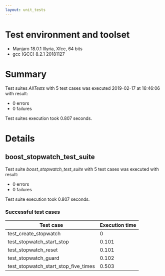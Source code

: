 ```yaml
---
layout: unit_tests
---
```


# Test environment and toolset 

* Manjaro 18.0.1 Illyria, Xfce, 64 bits
* gcc (GCC) 8.2.1 20181127

# Summary

Test suites *AllTests* with 5 test cases was executed 2019-02-17 at 16:46:06 with result:

* 0 errors
* 0 failures

Test suites execution took 0.807 seconds.

# Details

## boost_stopwatch_test_suite

Test suite *boost_stopwatch_test_suite* with 5 test cases was executed with result:

* 0 errors
* 0 failures

Test suite execution took 0.807 seconds.

### Successful test cases

Test case|Execution time
-|-
test_create_stopwatch | 0
test_stopwatch_start_stop | 0.101
test_stopwatch_reset | 0.101
test_stopwatch_guard | 0.102
test_stopwatch_start_stop_five_times | 0.503
